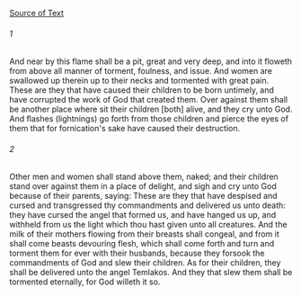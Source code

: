 [Source of Text](https://github.com/scrollmapper/bible_databases_deuterocanonical)

###### 1
And near by this flame shall be a pit, great and very deep, and into it floweth from above all manner of torment, foulness, and issue. And women are swallowed up therein up to their necks and tormented with great pain. These are they that have caused their children to be born untimely, and have corrupted the work of God that created them. Over against them shall be another place where sit their children
[both] alive, and they cry unto God. And flashes (lightnings) go forth from those children and pierce the eyes of them that for fornication's sake have caused their destruction.

###### 2
Other men and women shall stand above them, naked; and their children stand over against them in a place of delight, and sigh and cry unto God because of their parents, saying: These are they that have despised and cursed and transgressed thy commandments and delivered us unto death: they have cursed the angel that formed us, and have hanged us up, and withheld from us the light which thou hast given unto all creatures. And the milk of their mothers flowing from their breasts shall congeal, and from it shall come beasts devouring flesh, which shall come forth and turn and torment them for ever with their husbands, because they forsook the commandments of God and slew their children. As for their children, they shall be delivered unto the angel Temlakos. And they that slew them shall be tormented eternally, for God willeth it so.